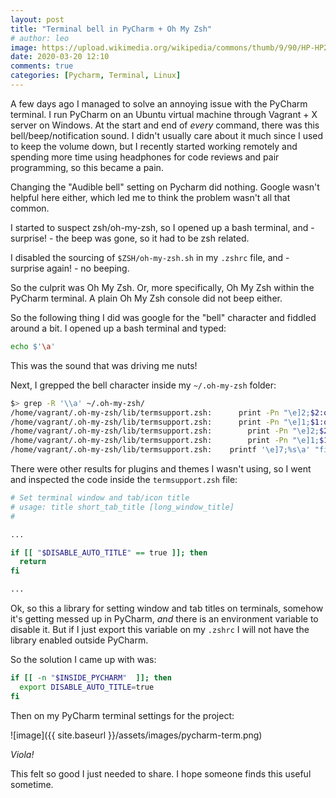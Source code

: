 ```yaml
---
layout: post
title: "Terminal bell in PyCharm + Oh My Zsh"
# author: leo
image: https://upload.wikimedia.org/wikipedia/commons/thumb/9/90/HP-HP2624B-Terminal_05.jpg/512px-HP-HP2624B-Terminal_05.jpg
date: 2020-03-20 12:10
comments: true
categories: [Pycharm, Terminal, Linux]
---
```


A few days ago I managed to solve an annoying issue with the PyCharm terminal. I run PyCharm on an Ubuntu virtual machine through Vagrant + X server on Windows.
At the start and end of *every* command, there was this bell/beep/notification sound.
I didn't usually care about it much since I used to keep the volume down, but I recently started working remotely and spending more time using headphones for code reviews and pair programming, so this became a pain.

Changing the "Audible bell" setting on Pycharm did nothing. Google wasn't helpful here either, which led me to think the problem wasn't all that common.

I started to suspect zsh/oh-my-zsh, so I opened up a bash terminal, and - surprise! - the beep was gone, so it had to be zsh related.

I disabled the sourcing of `$ZSH/oh-my-zsh.sh` in my `.zshrc` file, and - surprise again! - no beeping. 

So the culprit was Oh My Zsh. Or, more specifically, Oh My Zsh within the PyCharm terminal. A plain Oh My Zsh console did not beep either.

So the following thing I did was google for the "bell" character and fiddled around a bit. I opened up a bash terminal and typed:

```bash
echo $'\a'
```

This was the sound that was driving me nuts!

Next, I grepped the bell character inside my `~/.oh-my-zsh` folder:

```zsh
$> grep -R '\\a' ~/.oh-my-zsh/
/home/vagrant/.oh-my-zsh/lib/termsupport.zsh:      print -Pn "\e]2;$2:q\a" # set window name
/home/vagrant/.oh-my-zsh/lib/termsupport.zsh:      print -Pn "\e]1;$1:q\a" # set tab name
/home/vagrant/.oh-my-zsh/lib/termsupport.zsh:        print -Pn "\e]2;$2:q\a" # set window name
/home/vagrant/.oh-my-zsh/lib/termsupport.zsh:        print -Pn "\e]1;$1:q\a" # set tab name
/home/vagrant/.oh-my-zsh/lib/termsupport.zsh:    printf '\e]7;%s\a' "file://$HOST$URL_PATH"
```

There were other results for plugins and themes I wasn't using, so I went and inspected the code inside the `termsupport.zsh` file:

```zsh
# Set terminal window and tab/icon title                                                                                                         #
# usage: title short_tab_title [long_window_title]
#

...

if [[ "$DISABLE_AUTO_TITLE" == true ]]; then
  return
fi

...

```

Ok, so this a library for setting window and tab titles on terminals, somehow it's getting messed up in PyCharm, *and* there is an environment variable to disable it. But if I just export this variable on my `.zshrc` I will not have the library enabled outside PyCharm.

So the solution I came up with was:

```zsh
if [[ -n "$INSIDE_PYCHARM"  ]]; then
  export DISABLE_AUTO_TITLE=true  
fi
```

Then on my PyCharm terminal settings for the project:

![image]({{ site.baseurl }}/assets/images/pycharm-term.png)

*Viola!*

This felt so good I just needed to share. I hope someone finds this useful sometime.

